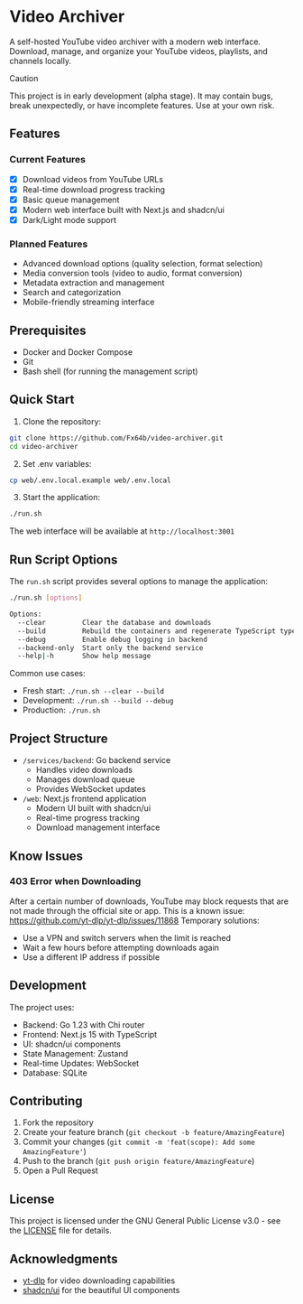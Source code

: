 # Video Archiver

A self-hosted YouTube video archiver with a modern web interface. Download, manage, and organize your YouTube videos, playlists, and channels locally.

> [!CAUTION]
> This project is in early development (alpha stage). It may contain bugs, break unexpectedly, or have incomplete features. Use at your own risk.

## Features

### Current Features
- [x] Download videos from YouTube URLs
- [x] Real-time download progress tracking
- [x] Basic queue management
- [x] Modern web interface built with Next.js and shadcn/ui
- [x] Dark/Light mode support

### Planned Features
- Advanced download options (quality selection, format selection)
- Media conversion tools (video to audio, format conversion)
- Metadata extraction and management
- Search and categorization
- Mobile-friendly streaming interface

## Prerequisites

- Docker and Docker Compose
- Git
- Bash shell (for running the management script)

## Quick Start

1. Clone the repository:
```bash
git clone https://github.com/Fx64b/video-archiver.git
cd video-archiver
```

2. Set .env variables:
```bash
cp web/.env.local.example web/.env.local
```

3. Start the application:
```bash
./run.sh
```

The web interface will be available at `http://localhost:3001`

## Run Script Options

The `run.sh` script provides several options to manage the application:

```bash
./run.sh [options]

Options:
  --clear         Clear the database and downloads
  --build         Rebuild the containers and regenerate TypeScript types
  --debug         Enable debug logging in backend
  --backend-only  Start only the backend service
  --help|-h       Show help message
```

Common use cases:
- Fresh start: `./run.sh --clear --build`
- Development: `./run.sh --build --debug`
- Production: `./run.sh`

## Project Structure

- `/services/backend`: Go backend service
  - Handles video downloads
  - Manages download queue
  - Provides WebSocket updates
- `/web`: Next.js frontend application
  - Modern UI built with shadcn/ui
  - Real-time progress tracking
  - Download management interface

## Know Issues
### 403 Error when Downloading
After a certain number of downloads, YouTube may block requests that are not made through the official site or app.
This is a known issue: https://github.com/yt-dlp/yt-dlp/issues/11868
Temporary solutions:
- Use a VPN and switch servers when the limit is reached
- Wait a few hours before attempting downloads again
- Use a different IP address if possible


## Development

The project uses:
- Backend: Go 1.23 with Chi router
- Frontend: Next.js 15 with TypeScript
- UI: shadcn/ui components
- State Management: Zustand
- Real-time Updates: WebSocket
- Database: SQLite

## Contributing

1. Fork the repository
2. Create your feature branch (`git checkout -b feature/AmazingFeature`)
3. Commit your changes (`git commit -m 'feat(scope): Add some AmazingFeature'`)
4. Push to the branch (`git push origin feature/AmazingFeature`)
5. Open a Pull Request

## License

This project is licensed under the GNU General Public License v3.0 - see the [LICENSE](LICENSE) file for details.

## Acknowledgments

- [yt-dlp](https://github.com/yt-dlp/yt-dlp) for video downloading capabilities
- [shadcn/ui](https://ui.shadcn.com/) for the beautiful UI components